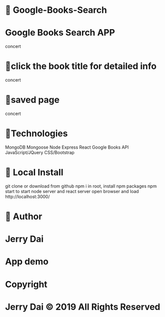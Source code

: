 # 📘 Google-Books-Search
# Google Books Search APP
concert

# 🔎click the book title for detailed info
concert

# 📙saved page
concert

# 📗Technologies
 MongoDB Mongoose
 Node Express
 React
 Google Books API
 JavaScript/JQuery
 CSS/Bootstrap
# 📘 Local Install
git clone or download from github
npm i in root, install npm packages
npm start to start node server and react server
open browser and load http://localhost:3000/
# 📓 Author
# Jerry Dai
# App demo
# Copyright
# Jerry Dai © 2019 All Rights Reserved
